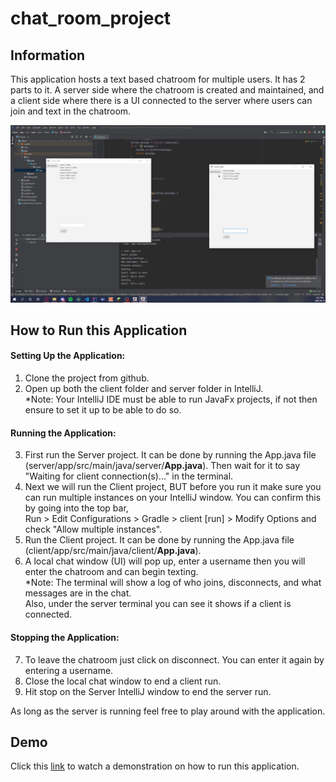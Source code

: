 # chat_room_project

## Information
This application hosts a text based chatroom for multiple users.
It has 2 parts to it. A server side where the chatroom is created and maintained, and a client side 
where there is a UI connected to the server where users can join and text in the chatroom.

![Running Application](CSCI2020U_Project_Screenshot.jpg)

## How to Run this Application
#### Setting Up the Application:
1. Clone the project from github.
2. Open up both the client folder and server folder in IntelliJ.
<br>*Note: Your IntelliJ IDE must be able to run JavaFx projects, if not then ensure to set it up to be able to do so.
#### Running the Application:
3. First run the Server project. It can be done by running 
   the App.java file (server/app/src/main/java/server/__App.java__).
   Then wait for it to say "Waiting for client connection(s)..." in the terminal.
4. Next we will run the Client project, BUT before you run it make sure you can run multiple instances on your IntelliJ
   window. You can confirm this by going into the top bar,
   <br>Run > Edit Configurations > Gradle > client \[run\] > Modify Options and check "Allow multiple instances".  
5. Run the Client project. It can be done by running the App.java file (client/app/src/main/java/client/__App.java__).
6. A local chat window (UI) will pop up, enter a username then you will enter the chatroom and can begin texting.
   <br> *Note: The terminal will show a log of who joins, disconnects, and what messages are in the chat.
   <br> Also, under the server terminal you can see it shows if a client is connected.
#### Stopping the Application:
7. To leave the chatroom just click on disconnect. You can enter it again by entering a username. 
8. Close the local chat window to end a client run.
9. Hit stop on the Server IntelliJ window to end the server run.

As long as the server is running feel free to play around with the application.

## Demo
Click this [link](https://www.youtube.com/watch?v=E3ZMEXWinO8) to watch a demonstration on how to run this application.
